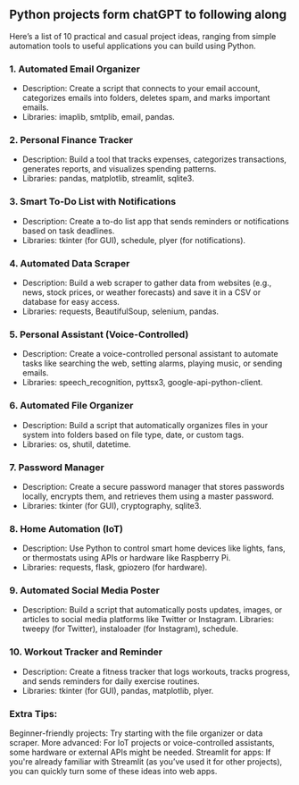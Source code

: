 ## Python projects form chatGPT to following along 
 Here’s a list of 10 practical and casual project ideas, ranging from simple automation tools to useful applications you can build using Python.

### 1. Automated Email Organizer
- Description: Create a script that connects to your email account, categorizes emails into folders, deletes spam, and marks important emails.
- Libraries: imaplib, smtplib, email, pandas.
### 2. Personal Finance Tracker
- Description: Build a tool that tracks expenses, categorizes transactions, generates reports, and visualizes spending patterns.
- Libraries: pandas, matplotlib, streamlit, sqlite3.
### 3. Smart To-Do List with Notifications
- Description: Create a to-do list app that sends reminders or notifications based on task deadlines.
- Libraries: tkinter (for GUI), schedule, plyer (for notifications).
### 4. Automated Data Scraper
- Description: Build a web scraper to gather data from websites (e.g., news, stock prices, or weather forecasts) and save it in a CSV or database for easy access.
- Libraries: requests, BeautifulSoup, selenium, pandas.
### 5. Personal Assistant (Voice-Controlled)
- Description: Create a voice-controlled personal assistant to automate tasks like searching the web, setting alarms, playing music, or sending emails.
- Libraries: speech_recognition, pyttsx3, google-api-python-client.
### 6. Automated File Organizer
- Description: Build a script that automatically organizes files in your system into folders based on file type, date, or custom tags.
- Libraries: os, shutil, datetime.
### 7. Password Manager
- Description: Create a secure password manager that stores passwords locally, encrypts them, and retrieves them using a master password.
- Libraries: tkinter (for GUI), cryptography, sqlite3.
### 8. Home Automation (IoT)
- Description: Use Python to control smart home devices like lights, fans, or thermostats using APIs or hardware like Raspberry Pi.
- Libraries: requests, flask, gpiozero (for hardware).
### 9. Automated Social Media Poster
- Description: Build a script that automatically posts updates, images, or articles to social media platforms like Twitter or Instagram.
Libraries: tweepy (for Twitter), instaloader (for Instagram), schedule.
### 10. Workout Tracker and Reminder
- Description: Create a fitness tracker that logs workouts, tracks progress, and sends reminders for daily exercise routines.
- Libraries: tkinter (for GUI), pandas, matplotlib, plyer.

### Extra Tips:
Beginner-friendly projects: Try starting with the file organizer or data scraper.
More advanced: For IoT projects or voice-controlled assistants, some hardware or external APIs might be needed.
Streamlit for apps: If you're already familiar with Streamlit (as you’ve used it for other projects), you can quickly turn some of these ideas into web apps.
